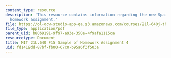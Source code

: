 ```yaml
---
content_type: resource
description: 'This resource contains information regarding the new Spain: Sample of
  homework assignment.'
file: https://ol-ocw-studio-app-qa.s3.amazonaws.com/courses/21l-640j-the-new-spain-1977-present-fall-2015/fd1419dd87bffb0067c0b95a6f3f503a_MIT21L_640JF15_HW4.pdf
file_type: application/pdf
parent_uid: b80b9191-9f97-a93e-350e-4f9afa1115ca
resourcetype: Document
title: MIT 21L.640 F15 Sample of Homework Assignment 4
uid: fd1419dd-87bf-fb00-67c0-b95a6f3f503a
---
```


